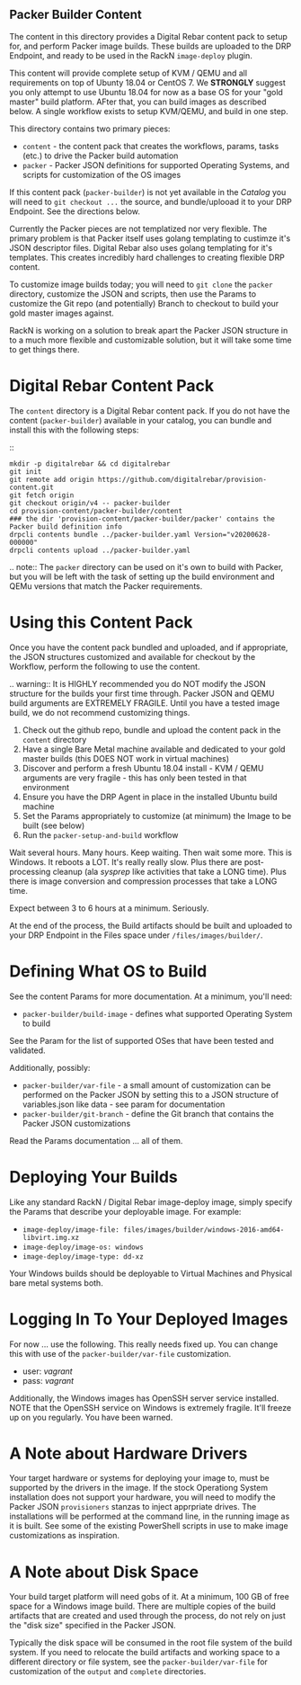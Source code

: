 Packer Builder Content
----------------------

The content in this directory provides a Digital Rebar content pack to
setup for, and perform Packer image builds.  These builds are uploaded to
the DRP Endpoint, and ready to be used in the RackN ``image-deploy``
plugin.

This content will provide complete setup of KVM / QEMU and all requirements
on top of Ubunty 18.04 or CentOS 7.  We **STRONGLY** suggest you only attempt
to use Ubuntu 18.04 for now as a base OS for your "gold master" build
platform.  AFter that, you can build images as described below.  A single
workflow exists to setup KVM/QEMU, and build in one step.

This directory contains two primary pieces:

  * ``content`` - the content pack that creates the workflows, params, tasks (etc.) to drive the Packer build automation
  * ``packer`` - Packer JSON definitions for supported Operating Systems, and scripts for customization of the OS images

If this content pack (``packer-builder``) is not yet available in the *Catalog* you
will need to ``git checkout ...`` the source, and bundle/uplooad it to your DRP
Endpoint.  See the directions below.

Currently the Packer pieces are not templatized nor very flexible.  The primary
problem is that Packer itself uses golang templating to custimze it's JSON
descriptor files.  Digital Rebar also uses golang templating for it's templates.
This creates incredibly hard challenges to creating flexible DRP content.

To customize image builds today; you will need to ``git clone`` the ``packer``
directory, customize the JSON and scripts, then use the Params to customize the
Git repo (and potentially) Branch to checkout to build your gold master images
against.

RackN is working on a solution to break apart the Packer JSON structure in to a
much more flexible and customizable solution, but it will take some time to get
things there.


Digital Rebar Content Pack
==========================

The ``content`` directory is a Digital Rebar content pack.  If you do not
have the content (``packer-builder``) available in your catalog, you can bundle
 and install this with the following steps:

  ::

    mkdir -p digitalrebar && cd digitalrebar
    git init
    git remote add origin https://github.com/digitalrebar/provision-content.git
    git fetch origin
    git checkout origin/v4 -- packer-builder
    cd provision-content/packer-builder/content
    ### the dir 'provision-content/packer-builder/packer' contains the Packer build definition info
    drpcli contents bundle ../packer-builder.yaml Version="v20200628-000000"
    drpcli contents upload ../packer-builder.yaml

.. note:: The ``packer`` directory can be used on it's own to build with Packer, but you
          will be left with the task of setting up the build environment and QEMu versions
          that match the Packer requirements.


Using this Content Pack
=======================

Once you have the content pack bundled and uploaded, and if appropriate, the JSON
structures customized and available for checkout by the Workflow, perform the
following to use the content.

.. warning:: It is HIGHLY recommended you do NOT modify the JSON structure for the
             builds your first time through.  Packer JSON and QEMU build arguments
             are EXTREMELY FRAGILE.  Until you have a tested image build, we do not
             recommend customizing things.

  1. Check out the github repo, bundle and upload the content pack in the ``content`` directory
  2. Have a single Bare Metal machine available and dedicated to your gold master builds (this DOES NOT work in virtual machines)
  3. Discover and perform a fresh Ubuntu 18.04 install - KVM / QEMU arguments are very fragile - this has only been tested in that environment
  4. Ensure you have the DRP Agent in place in the installed Ubuntu build machine
  5. Set the Params appropriately to customize (at minimum) the Image to be built (see below)
  6. Run the ``packer-setup-and-build`` workflow

Wait several hours.  Many hours.  Keep waiting.  Then wait some more.  This is Windows.
It reboots a LOT.  It's really really slow.  Plus there are post-processing cleanup (ala
*sysprep* like activities that take a LONG time).  Plus there is image conversion and
compression processes that take a LONG time.

Expect between 3 to 6 hours at a minimum.  Seriously.

At the end of the process, the Build artifacts should be built and uploaded to your DRP
Endpoint in the Files space under ``/files/images/builder/``.


Defining What OS to Build
=========================

See the content Params for more documentation.  At a minimum, you'll need:

  * ``packer-builder/build-image`` - defines what supported Operating System to build

See the Param for the list of supported OSes that have been tested and validated.

Additionally, possibly:

  * ``packer-builder/var-file`` - a small amount of customization can be performed on the Packer JSON by setting this to a JSON structure of variables.json like data - see param for documentation
  * ``packer-builder/git-branch`` - define the Git branch that contains the Packer JSON customizations

Read the Params documentation ... all of them.


Deploying Your Builds
=====================

Like any standard RackN / Digital Rebar image-deploy image, simply specify the Params
that describe your deployable image.  For example:

  * ``image-deploy/image-file: files/images/builder/windows-2016-amd64-libvirt.img.xz``
  * ``image-deploy/image-os: windows``
  * ``image-deploy/image-type: dd-xz``

Your Windows builds should be deployable to Virtual Machines and Physical bare metal systems
both.


Logging In To Your Deployed Images
==================================

For now ... use the following.  This really needs fixed up.  You can change this with use of
the ``packer-builder/var-file`` customization.

  * user:  *vagrant*
  * pass:  *vagrant*

Additionally, the Windows images has OpenSSH server service installed.  NOTE that the OpenSSH
service on Windows is extremely fragile.  It'll freeze up on you regularly.  You have been
warned.


A Note about Hardware Drivers
=============================

Your target hardware or systems for deploying your image to, must be supported by the drivers
in the image.  If the stock Operationg System installation does not support your hardware,
you will need to modify the Packer JSON ``provisioners`` stanzas to inject apprpriate drives.
The installations will be performed at the command line, in the running image as it is built.
See some of the existing PowerShell scripts in use to make image customizations as inspiration.


A Note about Disk Space
=======================

Your build target platform will need gobs of it.  At a minimum, 100 GB of free space for a
Windows image build.  There are multiple copies of the build artifacts that are created and
used through the process, do not rely on just the "disk size" specified in the Packer JSON.

Typically the disk space will be consumed in the root file system of the build system.  If you
need to relocate the build artifacts and working space to a different directory or file system,
see the ``packer-builder/var-file`` for customization of the ``output`` and ``complete``
directories.

